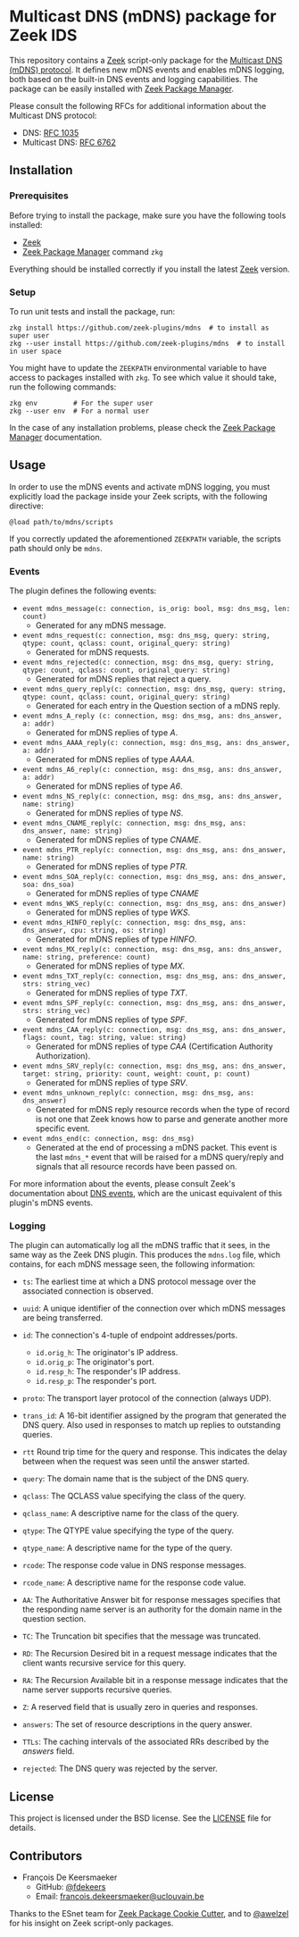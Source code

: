 # Multicast DNS (mDNS) package for Zeek IDS


This repository contains a [Zeek](https://zeek.org/) script-only package for the [Multicast DNS (mDNS) protocol](https://en.wikipedia.org/wiki/Multicast_DNS).
It defines new mDNS events and enables mDNS logging, both based on the built-in DNS events and logging capabilities.
The package can be easily installed with [Zeek Package Manager](https://docs.zeek.org/projects/package-manager/en/stable/).

Please consult the following RFCs for additional information about the Multicast DNS protocol:
- DNS: [RFC 1035](https://datatracker.ietf.org/doc/html/rfc1035)
- Multicast DNS: [RFC 6762](https://datatracker.ietf.org/doc/html/rfc6762)


## Installation

### Prerequisites

Before trying to install the package, make sure you have the following tools installed:

- [Zeek](https://zeek.org/)
- [Zeek Package Manager](https://docs.zeek.org/projects/package-manager/en/stable/) command `zkg`

Everything should be installed correctly if you install the latest [Zeek](https://zeek.org/) version.


### Setup

To run unit tests and install the package, run:
```shell
zkg install https://github.com/zeek-plugins/mdns  # to install as super user
zkg --user install https://github.com/zeek-plugins/mdns  # to install in user space
```

You might have to update the `ZEEKPATH` environmental variable
to have access to packages installed with `zkg`.
To see which value it should take, run the following commands:
```shell
zkg env         # For the super user
zkg --user env  # For a normal user
```

In the case of any installation problems, please check the [Zeek Package Manager](https://docs.zeek.org/projects/package-manager/en/stable/) documentation.


## Usage

In order to use the mDNS events and activate mDNS logging,
you must explicitly load the package inside your Zeek scripts,
with the following directive:
```zeek
@load path/to/mdns/scripts
```
If you correctly updated the aforementioned `ZEEKPATH` variable,
the scripts path should only be `mdns`.

### Events

The plugin defines the following events:

- `event mdns_message(c: connection, is_orig: bool, msg: dns_msg, len: count)`
  - Generated for any mDNS message.
- ``event mdns_request(c: connection, msg: dns_msg, query: string, qtype: count, qclass: count, original_query: string)``
  - Generated for mDNS requests.
- ``event mdns_rejected(c: connection, msg: dns_msg, query: string, qtype: count, qclass: count, original_query: string)``
  - Generated for mDNS replies that reject a query.
- ``event mdns_query_reply(c: connection, msg: dns_msg, query: string, qtype: count, qclass: count, original_query: string)``
  - Generated for each entry in the Question section of a mDNS reply.
- ``event mdns_A_reply (c: connection, msg: dns_msg, ans: dns_answer, a: addr)``
  - Generated for mDNS replies of type *A*.
- ``event mdns_AAAA_reply(c: connection, msg: dns_msg, ans: dns_answer, a: addr)``
  - Generated for mDNS replies of type *AAAA*.
- ``event mdns_A6_reply(c: connection, msg: dns_msg, ans: dns_answer, a: addr)``
  - Generated for mDNS replies of type *A6*.
- ``event mdns_NS_reply(c: connection, msg: dns_msg, ans: dns_answer, name: string)``
  - Generated for mDNS replies of type *NS*.
- ``event mdns_CNAME_reply(c: connection, msg: dns_msg, ans: dns_answer, name: string)``
  - Generated for mDNS replies of type *CNAME*.
- ``event mdns_PTR_reply(c: connection, msg: dns_msg, ans: dns_answer, name: string)``
  - Generated for mDNS replies of type *PTR*.
- ``event mdns_SOA_reply(c: connection, msg: dns_msg, ans: dns_answer, soa: dns_soa)``
  - Generated for mDNS replies of type *CNAME*
- ``event mdns_WKS_reply(c: connection, msg: dns_msg, ans: dns_answer)``
  - Generated for mDNS replies of type *WKS*.
- ``event mdns_HINFO_reply(c: connection, msg: dns_msg, ans: dns_answer, cpu: string, os: string)``
  - Generated for mDNS replies of type *HINFO*.
- ``event mdns_MX_reply(c: connection, msg: dns_msg, ans: dns_answer, name: string, preference: count)``
  - Generated for mDNS replies of type *MX*.
- ``event mdns_TXT_reply(c: connection, msg: dns_msg, ans: dns_answer, strs: string_vec)``
  - Generated for mDNS replies of type *TXT*.
- ``event mdns_SPF_reply(c: connection, msg: dns_msg, ans: dns_answer, strs: string_vec)``
  - Generated for mDNS replies of type *SPF*.
- ``event mdns_CAA_reply(c: connection, msg: dns_msg, ans: dns_answer, flags: count, tag: string, value: string)``
  - Generated for mDNS replies of type *CAA* (Certification Authority Authorization).
- ``event mdns_SRV_reply(c: connection, msg: dns_msg, ans: dns_answer, target: string, priority: count, weight: count, p: count)``
  - Generated for mDNS replies of type *SRV*.
- ``event mdns_unknown_reply(c: connection, msg: dns_msg, ans: dns_answer)``
  - Generated for mDNS reply resource records when the type of record is not one that Zeek knows how to parse and generate another more specific event.
- ``event mdns_end(c: connection, msg: dns_msg)``
  - Generated at the end of processing a mDNS packet. This event is the last ``mdns_*`` event that will be raised for a mDNS query/reply and signals that all resource records have been passed on.

For more information about the events, please consult Zeek's documentation about [DNS events](https://docs.zeek.org/en/master/scripts/base/bif/plugins/Zeek_DNS.events.bif.zeek.html), which are the unicast equivalent of this plugin's mDNS events.


### Logging

The plugin can automatically log all the mDNS traffic that it sees, in the same way as the Zeek DNS plugin.
This produces the `mdns.log` file, which contains, for each mDNS message seen, the following information:

* `ts`: The earliest time at which a DNS protocol message over the associated connection is observed.
* `uuid`: A unique identifier of the connection over which mDNS messages are being transferred.
* `id`: The connection's 4-tuple of endpoint addresses/ports.

   * `id.orig_h`: The originator's IP address.
   * `id.orig_p`: The originator's port.
   * `id.resp_h`: The responder's IP address.
   * `id.resp_p`: The responder's port.

* `proto`: The transport layer protocol of the connection (always UDP).
* `trans_id`: A 16-bit identifier assigned by the program that generated the DNS query.  Also used in responses to match up replies to outstanding queries.
* `rtt` Round trip time for the query and response. This indicates the delay between when the request was seen until the answer started.
* `query`: The domain name that is the subject of the DNS query.
* `qclass`: The QCLASS value specifying the class of the query.
* `qclass_name`: A descriptive name for the class of the query.
* `qtype`: The QTYPE value specifying the type of the query.
* `qtype_name`: A descriptive name for the type of the query.
* `rcode`: The response code value in DNS response messages.
* `rcode_name`: A descriptive name for the response code value.
* `AA`: The Authoritative Answer bit for response messages specifies that the responding name server is an authority for the domain name in the question section.
* `TC`: The Truncation bit specifies that the message was truncated.
* `RD`: The Recursion Desired bit in a request message indicates that the client wants recursive service for this query.
* `RA`: The Recursion Available bit in a response message indicates that the name server supports recursive queries.
* `Z`: A reserved field that is usually zero in queries and responses.
* `answers`: The set of resource descriptions in the query answer.
* `TTLs`: The caching intervals of the associated RRs described by the *answers* field.
* `rejected`: The DNS query was rejected by the server.


## License

This project is licensed under the BSD license. See the [LICENSE](LICENSE) file for details.


## Contributors

- François De Keersmaeker
  - GitHub: [@fdekeers](https://github.com/fdekeers>)
  - Email: francois.dekeersmaeker@uclouvain.be


Thanks to the ESnet team for [Zeek Package Cookie Cutter](https://github.com/esnet/cookiecutter-zeekpackage>),
and to [@awelzel](https://github.com/awelzel) for his insight on Zeek script-only packages.
